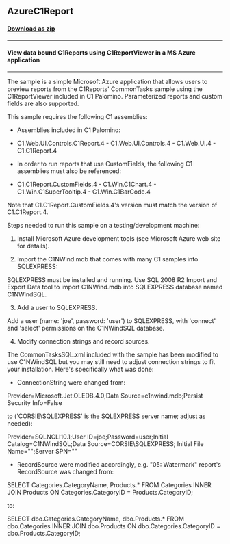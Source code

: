 ## AzureC1Report
#### [Download as zip](https://grapecity.github.io/DownGit/#/home?url=https://github.com/GrapeCity/ComponentOne-WinForms-Samples/tree/master/NetFramework\Reports\C1Report\Cs\AzureC1Report)
____
#### View data bound C1Reports using C1ReportViewer in a MS Azure application
____
The sample is a simple Microsoft Azure application that allows users to preview reports from the C1Reports' CommonTasks sample using the C1ReportViewer included in C1 Palomino. Parameterized reports and custom fields are also supported. 

This sample requires the following C1 assemblies: 

- Assemblies included in C1 Palomino: 

- C1.Web.UI.Controls.C1Report.4 - C1.Web.UI.Controls.4 - C1.Web.UI.4 - C1.C1Report.4 

- In order to run reports that use CustomFields, the following C1 assemblies must also be referenced: 

- C1.C1Report.CustomFields.4 - C1.Win.C1Chart.4 - C1.Win.C1SuperTooltip.4 - C1.Win.C1BarCode.4 

Note that C1.C1Report.CustomFields.4's version must match the version of C1.C1Report.4. 

Steps needed to run this sample on a testing/development machine: 

1. Install Microsoft Azure development tools (see Microsoft Azure web site for details). 

2. Import the C1NWind.mdb that comes with many C1 samples into SQLEXPRESS: 

SQLEXPRESS must be installed and running. Use SQL 2008 R2 Import and Export Data tool to import C1NWind.mdb into SQLEXPRESS database named C1NWindSQL. 

3. Add a user to SQLEXPRESS. 

Add a user (name: 'joe', password: 'user') to SQLEXPRESS, with 'connect' and 'select' permissions on the C1NWindSQL database. 

4. Modify connection strings and record sources. 

The CommonTasksSQL.xml included with the sample has been modified to use C1NWindSQL but you may still need to adjust connection strings to fit your installation. Here's specifically what was done: 

- ConnectionString were changed from: 

<ConnectionString>Provider=Microsoft.Jet.OLEDB.4.0;Data Source=c1nwind.mdb;Persist Security Info=False</ConnectionString> 

to ('CORSIE\SQLEXPRESS' is the SQLEXPRESS server name; adjust as needed): 

<ConnectionString>Provider=SQLNCLI10.1;User ID=joe;Password=user;Initial Catalog=C1NWindSQL;Data Source=CORSIE\SQLEXPRESS; Initial File Name="";Server SPN=""</ConnectionString> 

- RecordSource were modified accordingly, e.g. "05: Watermark" report's RecordSource was changed from: 

<RecordSource>SELECT Categories.CategoryName, Products.* FROM Categories INNER JOIN Products ON Categories.CategoryID = Products.CategoryID;</RecordSource> 

to: 

<RecordSource>SELECT dbo.Categories.CategoryName, dbo.Products.* FROM dbo.Categories INNER JOIN dbo.Products ON dbo.Categories.CategoryID = dbo.Products.CategoryID; </RecordSource> 